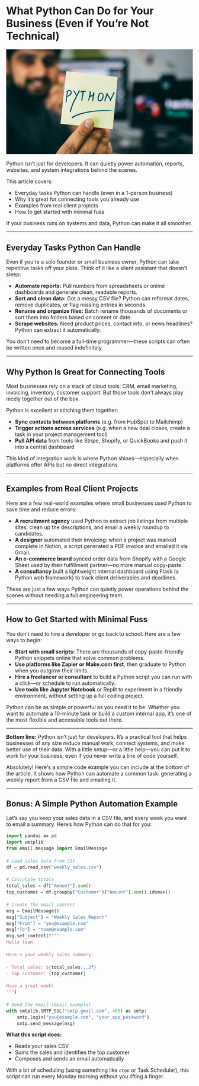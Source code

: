 # What Python Can Do for Your Business (Even if You’re Not Technical)

![Python](/static/images/python-900w.jpg)

Python isn’t just for developers. It can quietly power automation, reports, websites, and system integrations behind the scenes.

This article covers:

* Everyday tasks Python can handle (even in a 1-person business)
* Why it’s great for connecting tools you already use
* Examples from real client projects
* How to get started with minimal fuss

If your business runs on systems and data, Python can make it all smoother.

---

## Everyday Tasks Python Can Handle

Even if you’re a solo founder or small business owner, Python can take repetitive tasks off your plate. Think of it like a silent assistant that doesn’t sleep:

* **Automate reports:** Pull numbers from spreadsheets or online dashboards and generate clean, readable reports.
* **Sort and clean data:** Got a messy CSV file? Python can reformat dates, remove duplicates, or flag missing entries in seconds.
* **Rename and organize files:** Batch rename thousands of documents or sort them into folders based on content or date.
* **Scrape websites:** Need product prices, contact info, or news headlines? Python can extract it automatically.

You don’t need to become a full-time programmer—these scripts can often be written once and reused indefinitely.

---

## Why Python Is Great for Connecting Tools

Most businesses rely on a stack of cloud tools: CRM, email marketing, invoicing, inventory, customer support. But those tools don’t always play nicely together out of the box.

Python is excellent at stitching them together:

* **Sync contacts between platforms** (e.g. from HubSpot to Mailchimp)
* **Trigger actions across services** (e.g. when a new deal closes, create a task in your project management tool)
* **Pull API data** from tools like Stripe, Shopify, or QuickBooks and push it into a central dashboard

This kind of integration work is where Python shines—especially when platforms offer APIs but no direct integrations.

---

## Examples from Real Client Projects

Here are a few real-world examples where small businesses used Python to save time and reduce errors:

* **A recruitment agency** used Python to extract job listings from multiple sites, clean up the descriptions, and email a weekly roundup to candidates.
* **A designer** automated their invoicing: when a project was marked complete in Notion, a script generated a PDF invoice and emailed it via Gmail.
* **An e-commerce brand** synced order data from Shopify with a Google Sheet used by their fulfillment partner—no more manual copy-paste.
* **A consultancy** built a lightweight internal dashboard using Flask (a Python web framework) to track client deliverables and deadlines.

These are just a few ways Python can quietly power operations behind the scenes without needing a full engineering team.

---

## How to Get Started with Minimal Fuss

You don’t need to hire a developer or go back to school. Here are a few ways to begin:

* **Start with small scripts:** There are thousands of copy-paste-friendly Python snippets online that solve common problems.
* **Use platforms like Zapier or Make.com first**, then graduate to Python when you outgrow their limits.
* **Hire a freelancer or consultant** to build a Python script you can run with a click—or schedule to run automatically.
* **Use tools like Jupyter Notebook** or Replit to experiment in a friendly environment, without setting up a full coding project.

Python can be as simple or powerful as you need it to be. Whether you want to automate a 10-minute task or build a custom internal app, it’s one of the most flexible and accessible tools out there.

---

**Bottom line:** Python isn’t just for developers. It’s a practical tool that helps businesses of any size reduce manual work, connect systems, and make better use of their data. With a little setup—or a little help—you can put it to work for your business, even if you never write a line of code yourself.

Absolutely! Here's a simple code example you can include at the bottom of the article. It shows how Python can automate a common task: generating a weekly report from a CSV file and emailing it.

---

## Bonus: A Simple Python Automation Example

Let’s say you keep your sales data in a CSV file, and every week you want to email a summary. Here’s how Python can do that for you:

```python
import pandas as pd
import smtplib
from email.message import EmailMessage

# Load sales data from CSV
df = pd.read_csv("weekly_sales.csv")

# Calculate totals
total_sales = df["Amount"].sum()
top_customer = df.groupby("Customer")["Amount"].sum().idxmax()

# Create the email content
msg = EmailMessage()
msg["Subject"] = "Weekly Sales Report"
msg["From"] = "you@example.com"
msg["To"] = "team@example.com"
msg.set_content(f"""
Hello team,

Here's your weekly sales summary:

- Total sales: ${total_sales:,.2f}
- Top customer: {top_customer}

Have a great week!
""")

# Send the email (Gmail example)
with smtplib.SMTP_SSL("smtp.gmail.com", 465) as smtp:
    smtp.login("you@example.com", "your_app_password")
    smtp.send_message(msg)
```

**What this script does:**

* Reads your sales CSV
* Sums the sales and identifies the top customer
* Composes and sends an email automatically

With a bit of scheduling (using something like `cron` or Task Scheduler), this script can run every Monday morning without you lifting a finger.